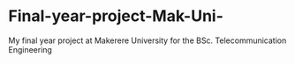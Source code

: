 # Final-year-project-Mak-Uni-
My final year project at Makerere University for the BSc. Telecommunication Engineering 
